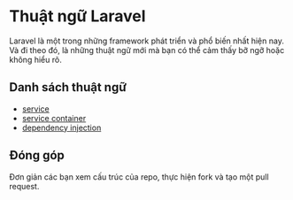 # Thuật ngữ Laravel

Laravel là một trong những framework phát triển và phổ biến nhất hiện nay. Và đi theo đó, là những thuật ngữ mới mà bạn có thể cảm thấy bỡ ngỡ hoặc không hiểu rõ.

## Danh sách thuật ngữ

* [service](data/service.md)
* [service container](data/service_container.md)
* [dependency injection](data/dependency_injection.md)

## Đóng góp

Đơn giản các bạn xem cấu trúc của repo, thực hiện fork và tạo một pull request.